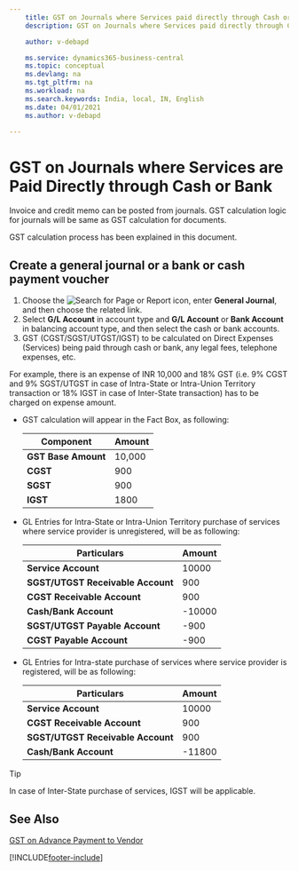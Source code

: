 ```yaml
---
    title: GST on Journals where Services paid directly through Cash or Bank
    description: GST on Journals where Services paid directly through Cash or Bank

    author: v-debapd

    ms.service: dynamics365-business-central
    ms.topic: conceptual
    ms.devlang: na
    ms.tgt_pltfrm: na
    ms.workload: na
    ms.search.keywords: India, local, IN, English
    ms.date: 04/01/2021
    ms.author: v-debapd

---
```

# GST on Journals where Services are Paid Directly through Cash or Bank


Invoice and credit memo can be posted from journals. GST calculation logic for journals will be same as GST calculation for documents. 

GST calculation process has been explained in this document.

## Create a general journal or a bank or cash payment voucher

1. Choose the ![Search for Page or Report](image/search_small.png "Search for Page or Report icon") icon, enter **General Journal**, and then choose the related link.
2. Select **G/L Account** in account type and **G/L Account** or **Bank Account** in balancing account type, and then select the cash or bank accounts.
3. GST (CGST/SGST/UTGST/IGST) to be calculated on Direct Expenses (Services) being paid through cash or bank, any legal fees, telephone expenses, etc. 

For example, there is an expense of INR 10,000 and 18% GST (i.e. 9% CGST and 9% SGST/UTGST in case of Intra-State or Intra-Union Territory transaction or 18% IGST in case of Inter-State transaction) has to be charged on expense amount.

- GST calculation will appear in the Fact Box, as following:
    
    |Component|Amount|
    |----------------------------------|---------------------------------------|  
    |**GST Base Amount**|10,000|  
    |**CGST**|900|  
    |**SGST**|900|
    |**IGST**|1800| 

- GL Entries for Intra-State or Intra-Union Territory purchase of services where service provider is unregistered, will be as following:
    
    |Particulars|Amount|
    |----------------------------------|---------------------------------------|  
    |**Service Account**|10000|  
    |**SGST/UTGST Receivable Account**|900|  
    |**CGST Receivable Account**|900|
    |**Cash/Bank Account**|-10000|
    |**SGST/UTGST Payable Account**|-900|
    |**CGST Payable Account**|-900|
    
- GL Entries for Intra-state purchase of services where service provider is registered, will be as following:

    |Particulars|Amount|
    |----------------------------------|---------------------------------------|  
    |**Service Account**|10000| 
    |**CGST Receivable Account**|900| 
    |**SGST/UTGST Receivable Account**|900| 
    |**Cash/Bank Account**|-11800|  

> [!TIP]
> In case of Inter-State purchase of services, IGST will be applicable.











## See Also 
[GST on Advance Payment to Vendor](GST-GST-on-Advance-Payment-made-to-Vendor.md)


























[!INCLUDE[footer-include](../../includes/footer-banner.md)]
